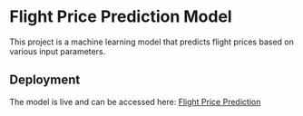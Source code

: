 # Flight Price Prediction Model

This project is a machine learning model that predicts flight prices based on various input parameters.

## Deployment

The model is live and can be accessed here: [Flight Price Prediction](https://flight-cost-predict.onrender.com)
